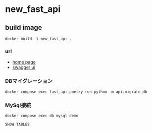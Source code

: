 # new_fast_api
## build image
```
docker build -t new_fast_api .
```
### url
- [home page](http://0.0.0.0:8000)
- [swagger ui](http://0.0.0.0:8000/docs)

### DBマイグレーション
```
docker compose exec fast_api poetry run python -m api.migrate_db
```

### MySql接続
```
docker compose exec db mysql demo
```

```
SHOW TABLES
```